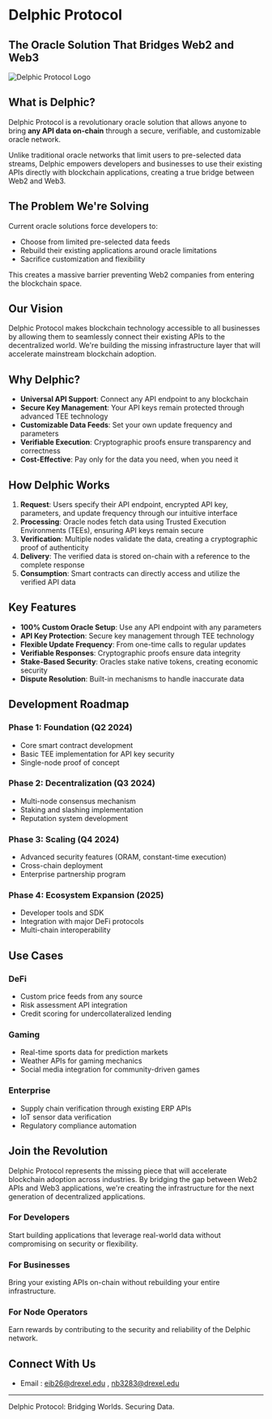 # Delphic Protocol

## The Oracle Solution That Bridges Web2 and Web3

![Delphic Protocol Logo](https://raw.githubusercontent.com/bajpainaman/delphic/refs/heads/main/DALL%C2%B7E%202025-02-21%2009.23.02%20-%20A%20minimalist%2C%20modern%20logo%20for%20'Delphic%20Protocol'%2C%20an%20oracle%20service%20connecting%20traditional%20APIs%20to%20blockchain%20networks.%20The%20design%20features___-%20A%20simp.webp)

## What is Delphic?

Delphic Protocol is a revolutionary oracle solution that allows anyone to bring **any API data on-chain** through a secure, verifiable, and customizable oracle network.

Unlike traditional oracle networks that limit users to pre-selected data streams, Delphic empowers developers and businesses to use their existing APIs directly with blockchain applications, creating a true bridge between Web2 and Web3.

## The Problem We're Solving

Current oracle solutions force developers to:
- Choose from limited pre-selected data feeds
- Rebuild their existing applications around oracle limitations
- Sacrifice customization and flexibility

This creates a massive barrier preventing Web2 companies from entering the blockchain space.

## Our Vision

Delphic Protocol makes blockchain technology accessible to all businesses by allowing them to seamlessly connect their existing APIs to the decentralized world. We're building the missing infrastructure layer that will accelerate mainstream blockchain adoption.

## Why Delphic?

- **Universal API Support**: Connect any API endpoint to any blockchain
- **Secure Key Management**: Your API keys remain protected through advanced TEE technology
- **Customizable Data Feeds**: Set your own update frequency and parameters
- **Verifiable Execution**: Cryptographic proofs ensure transparency and correctness
- **Cost-Effective**: Pay only for the data you need, when you need it

## How Delphic Works

1. **Request**: Users specify their API endpoint, encrypted API key, parameters, and update frequency through our intuitive interface
2. **Processing**: Oracle nodes fetch data using Trusted Execution Environments (TEEs), ensuring API keys remain secure
3. **Verification**: Multiple nodes validate the data, creating a cryptographic proof of authenticity
4. **Delivery**: The verified data is stored on-chain with a reference to the complete response
5. **Consumption**: Smart contracts can directly access and utilize the verified API data

## Key Features

- **100% Custom Oracle Setup**: Use any API endpoint with any parameters
- **API Key Protection**: Secure key management through TEE technology
- **Flexible Update Frequency**: From one-time calls to regular updates
- **Verifiable Responses**: Cryptographic proofs ensure data integrity
- **Stake-Based Security**: Oracles stake native tokens, creating economic security
- **Dispute Resolution**: Built-in mechanisms to handle inaccurate data

## Development Roadmap

### Phase 1: Foundation (Q2 2024)
- Core smart contract development
- Basic TEE implementation for API key security
- Single-node proof of concept

### Phase 2: Decentralization (Q3 2024)
- Multi-node consensus mechanism
- Staking and slashing implementation
- Reputation system development

### Phase 3: Scaling (Q4 2024)
- Advanced security features (ORAM, constant-time execution)
- Cross-chain deployment
- Enterprise partnership program

### Phase 4: Ecosystem Expansion (2025)
- Developer tools and SDK
- Integration with major DeFi protocols
- Multi-chain interoperability

## Use Cases

### DeFi
- Custom price feeds from any source
- Risk assessment API integration
- Credit scoring for undercollateralized lending

### Gaming
- Real-time sports data for prediction markets
- Weather APIs for gaming mechanics
- Social media integration for community-driven games

### Enterprise
- Supply chain verification through existing ERP APIs
- IoT sensor data verification
- Regulatory compliance automation

## Join the Revolution

Delphic Protocol represents the missing piece that will accelerate blockchain adoption across industries. By bridging the gap between Web2 APIs and Web3 applications, we're creating the infrastructure for the next generation of decentralized applications.

### For Developers
Start building applications that leverage real-world data without compromising on security or flexibility.

### For Businesses
Bring your existing APIs on-chain without rebuilding your entire infrastructure.

### For Node Operators
Earn rewards by contributing to the security and reliability of the Delphic network.

## Connect With Us

- Email : eib26@drexel.edu , nb3283@drexel.edu 
---

Delphic Protocol: Bridging Worlds. Securing Data.
